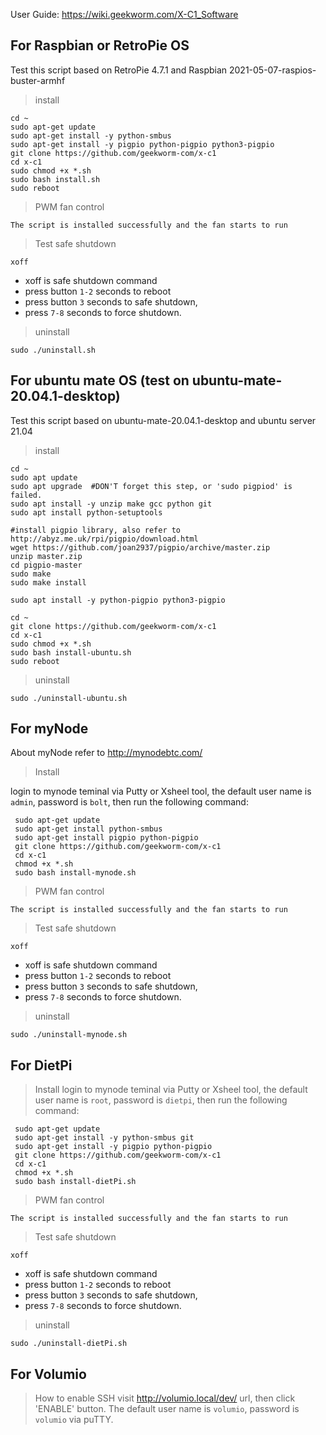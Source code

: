 User Guide: https://wiki.geekworm.com/X-C1_Software

## For Raspbian or RetroPie OS
Test this script based on RetroPie 4.7.1 and Raspbian 2021-05-07-raspios-buster-armhf
> install
```
cd ~
sudo apt-get update
sudo apt-get install -y python-smbus
sudo apt-get install -y pigpio python-pigpio python3-pigpio
git clone https://github.com/geekworm-com/x-c1
cd x-c1
sudo chmod +x *.sh
sudo bash install.sh
sudo reboot
```
> PWM fan control
```
The script is installed successfully and the fan starts to run
```
> Test safe shutdown
```
xoff
```
- xoff is safe shutdown command
- press button `1-2` seconds to reboot
- press button `3` seconds to safe shutdown,
- press `7-8` seconds to force shutdown.

> uninstall
```
sudo ./uninstall.sh
```

## For ubuntu mate OS (test on ubuntu-mate-20.04.1-desktop)
Test this script based on ubuntu-mate-20.04.1-desktop and ubuntu server 21.04
> install
```
cd ~
sudo apt update
sudo apt upgrade  #DON'T forget this step, or 'sudo pigpiod' is failed.
sudo apt install -y unzip make gcc python git
sudo apt install python-setuptools

#install pigpio library, also refer to http://abyz.me.uk/rpi/pigpio/download.html
wget https://github.com/joan2937/pigpio/archive/master.zip
unzip master.zip
cd pigpio-master
sudo make
sudo make install

sudo apt install -y python-pigpio python3-pigpio

cd ~
git clone https://github.com/geekworm-com/x-c1
cd x-c1
sudo chmod +x *.sh
sudo bash install-ubuntu.sh
sudo reboot
```

> uninstall
```
sudo ./uninstall-ubuntu.sh
```

## For myNode
 About myNode refer to http://mynodebtc.com/
> Install

login to mynode teminal via Putty or Xsheel tool, the default user name is `admin`, password is `bolt`, then run the following command:
```
 sudo apt-get update
 sudo apt-get install python-smbus
 sudo apt-get install pigpio python-pigpio
 git clone https://github.com/geekworm-com/x-c1
 cd x-c1
 chmod +x *.sh
 sudo bash install-mynode.sh
```
> PWM fan control
```
The script is installed successfully and the fan starts to run
```
> Test safe shutdown
```
xoff
```
- xoff is safe shutdown command
- press button `1-2` seconds to reboot
- press button `3` seconds to safe shutdown,
- press `7-8` seconds to force shutdown.

> uninstall
```
sudo ./uninstall-mynode.sh
```

## For DietPi
> Install
login to mynode teminal via Putty or Xsheel tool, the default user name is `root`, password is `dietpi`, then run the following command:
```
 sudo apt-get update
 sudo apt-get install -y python-smbus git
 sudo apt-get install -y pigpio python-pigpio
 git clone https://github.com/geekworm-com/x-c1
 cd x-c1
 chmod +x *.sh
 sudo bash install-dietPi.sh
 ```

 > PWM fan control
```
The script is installed successfully and the fan starts to run
```

> Test safe shutdown
```
xoff
```
- xoff is safe shutdown command
- press button `1-2` seconds to reboot
- press button `3` seconds to safe shutdown,
- press `7-8` seconds to force shutdown.

> uninstall
```
sudo ./uninstall-dietPi.sh
```

## For Volumio
> How to enable SSH
visit http://volumio.local/dev/ url, then click 'ENABLE' button. The default user name is `volumio`, password is `volumio` via puTTY.

